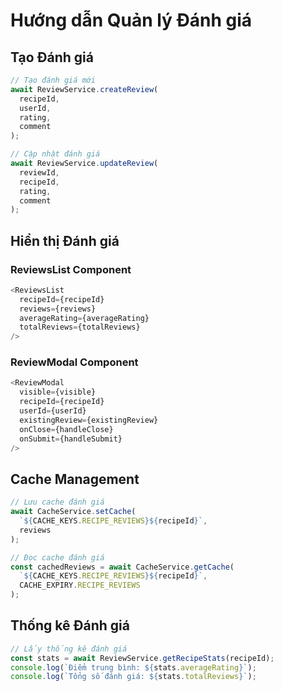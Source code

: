 # Hướng dẫn Quản lý Đánh giá

## Tạo Đánh giá

```typescript
// Tạo đánh giá mới
await ReviewService.createReview(
  recipeId,
  userId,
  rating,
  comment
);

// Cập nhật đánh giá
await ReviewService.updateReview(
  reviewId,
  recipeId,
  rating,
  comment
);
```

## Hiển thị Đánh giá

### ReviewsList Component
```typescript
<ReviewsList
  recipeId={recipeId}
  reviews={reviews}
  averageRating={averageRating}
  totalReviews={totalReviews}
/>
```

### ReviewModal Component
```typescript
<ReviewModal
  visible={visible}
  recipeId={recipeId}
  userId={userId}
  existingReview={existingReview}
  onClose={handleClose}
  onSubmit={handleSubmit}
/>
```

## Cache Management

```typescript
// Lưu cache đánh giá
await CacheService.setCache(
  `${CACHE_KEYS.RECIPE_REVIEWS}${recipeId}`,
  reviews
);

// Đọc cache đánh giá
const cachedReviews = await CacheService.getCache(
  `${CACHE_KEYS.RECIPE_REVIEWS}${recipeId}`,
  CACHE_EXPIRY.RECIPE_REVIEWS
);
```

## Thống kê Đánh giá

```typescript
// Lấy thống kê đánh giá
const stats = await ReviewService.getRecipeStats(recipeId);
console.log(`Điểm trung bình: ${stats.averageRating}`);
console.log(`Tổng số đánh giá: ${stats.totalReviews}`);
```
